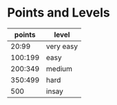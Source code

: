 # Points and Levels

| points  | level     |
| ------- | --------- |
| 20:99   | very easy |
| 100:199 | easy      |
| 200:349 | medium    |
| 350:499 | hard      |
| 500     | insay     |
